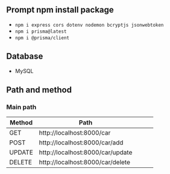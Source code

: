 
## Prompt npm install package
- ``` npm i express cors dotenv nodemon bcryptjs jsonwebtoken ```
- ``` npm i prisma@latest ```
- ``` npm i @prisma/client ```

## Database
- MySQL

## Path and method

### Main path

|Method |Path | | | |
| --- | --- | --- | --- | --- |
| GET | http://localhost:8000/car | | | |
| POST | http://localhost:8000/car/add | | | |
| UPDATE | http://localhost:8000/car/update | | | |
| DELETE | http://localhost:8000/car/delete | | | |